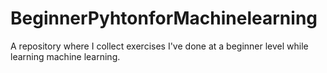 # BeginnerPyhtonforMachinelearning

A repository where I collect exercises I've done at a beginner level while learning machine learning.
